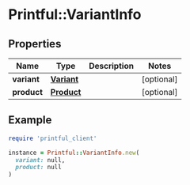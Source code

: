 # Printful::VariantInfo

## Properties

| Name | Type | Description | Notes |
| ---- | ---- | ----------- | ----- |
| **variant** | [**Variant**](Variant.md) |  | [optional] |
| **product** | [**Product**](Product.md) |  | [optional] |

## Example

```ruby
require 'printful_client'

instance = Printful::VariantInfo.new(
  variant: null,
  product: null
)
```

